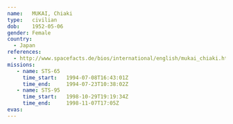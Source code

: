 ```yaml
---
name:	MUKAI, Chiaki
type:	civilian
dob:	1952-05-06
gender:	Female
country:
  - Japan
references:
  - http://www.spacefacts.de/bios/international/english/mukai_chiaki.htm
missions:
   - name: STS-65
     time_start:   1994-07-08T16:43:01Z
     time_end:     1994-07-23T10:38:02Z
   - name: STS-95
     time_start:   1998-10-29T19:19:34Z
     time_end:     1998-11-07T17:05Z
evas:
---
```

